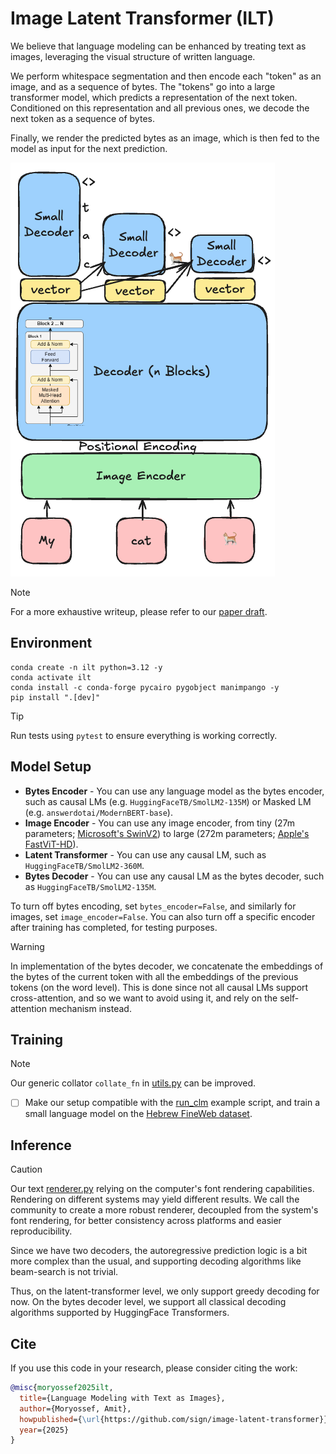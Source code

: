 # Image Latent Transformer (ILT)

We believe that language modeling can be enhanced by treating text as images, 
leveraging the visual structure of written language.

We perform whitespace segmentation and then encode each "token" as an image, and as a sequence of bytes.
The "tokens" go into a large transformer model, which predicts a representation of the next token.
Conditioned on this representation and all previous ones, we decode the next token as a sequence of bytes.

Finally, we render the predicted bytes as an image, which is then fed to the model as input for the next prediction.

![Model Architecture](./assets/architecture.png)


> [!NOTE]  
> For a more exhaustive writeup, please refer to our [paper draft](https://www.overleaf.com/read/rwxjzsvhrvwd#b9c65f).

## Environment

```shell
conda create -n ilt python=3.12 -y
conda activate ilt
conda install -c conda-forge pycairo pygobject manimpango -y
pip install ".[dev]"
```

> [!TIP]
> Run tests using `pytest` to ensure everything is working correctly.

## Model Setup

- **Bytes Encoder** - You can use any language model as the bytes encoder, 
such as causal LMs (e.g. `HuggingFaceTB/SmolLM2-135M`) or Masked LM (e.g. `answerdotai/ModernBERT-base`).
- **Image Encoder** - You can use any image encoder, from 
tiny (27m parameters; [Microsoft's SwinV2](https://huggingface.co/microsoft/swinv2-tiny-patch4-window16-256)) to 
large (272m parameters; [Apple's FastViT-HD](https://huggingface.co/kevin510/fast-vit-hd)).
- **Latent Transformer** - You can use any causal LM, such as `HuggingFaceTB/SmolLM2-360M`.
- **Bytes Decoder** - You can use any causal LM as the bytes decoder, such as `HuggingFaceTB/SmolLM2-135M`.

To turn off bytes encoding, set `bytes_encoder=False`, and similarly for images, set `image_encoder=False`.
You can also turn off a specific encoder after training has completed, for testing purposes.

> [!WARNING]  
> In implementation of the bytes decoder, we concatenate the embeddings of the bytes of the current token with 
> all the embeddings of the previous tokens (on the word level). This is done since not all causal LMs support
> cross-attention, and so we want to avoid using it, and rely on the self-attention mechanism instead.

## Training 
> [!NOTE]  
> Our generic collator `collate_fn` in [utils.py](./image_latent_transformer/utils.py) can be improved.

- [ ] Make our setup compatible with
  the [run_clm](https://github.com/huggingface/transformers/tree/main/examples/pytorch/language-modeling) example
  script, and train a small language model on
  the [Hebrew FineWeb dataset](https://huggingface.co/datasets/HuggingFaceFW/fineweb-2/viewer/heb_Hebr).

## Inference

> [!CAUTION]
> Our text [renderer.py](./image_latent_transformer/renderer.py) relying on the computer's font rendering capabilities.
> Rendering on different systems may yield different results.
> We call the community to create a more robust renderer, decoupled from the system's font rendering,
> for better consistency across platforms and easier reproducibility.

Since we have two decoders, the autoregressive prediction logic is a bit more complex than the usual,
and supporting decoding algorithms like beam-search is not trivial.

Thus, on the latent-transformer level, we only support greedy decoding for now.
On the bytes decoder level, we support all classical decoding algorithms supported by HuggingFace Transformers.

## Cite

If you use this code in your research, please consider citing the work:

```bibtex
@misc{moryossef2025ilt,
  title={Language Modeling with Text as Images},
  author={Moryossef, Amit},
  howpublished={\url{https://github.com/sign/image-latent-transformer}},
  year={2025}
}
```